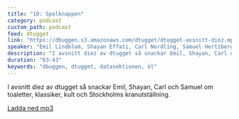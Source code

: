 ```yaml
---
title: "10: Spolknappen"
category: podcast
custom_path: podcast
feed: dtugget
link: "https://dbuggen.s3.amazonaws.com/dtugget/dtugget-avsnitt-diez.mp3"
speaker: "Emil Lindblom, Shayan Effati, Carl Nordling, Samuel Hertzberg"
description: "I avsnitt diez av dtugget så snackar Emil, Shayan, Carl och Samuel om toaletter, klassiker, kult och Stockholms kranutställning."
duration: "63:43"
keywords: "dbuggen, dtugget, datasektionen, öl"
---
```

<script src="/audiojs/audio.min.js"></script>
<script>
  audiojs.events.ready(function() {
    var as = audiojs.createAll();
  });
</script>

I avsnitt diez av dtugget så snackar Emil, Shayan, Carl och Samuel om toaletter, klassiker, kult och Stockholms kranutställning.

<audio src="{{ page.link }}" preload="auto"></audio>

<p class="center">
  <a class="center" href="{{ page.link }}">Ladda ned mp3</a>
</p>
